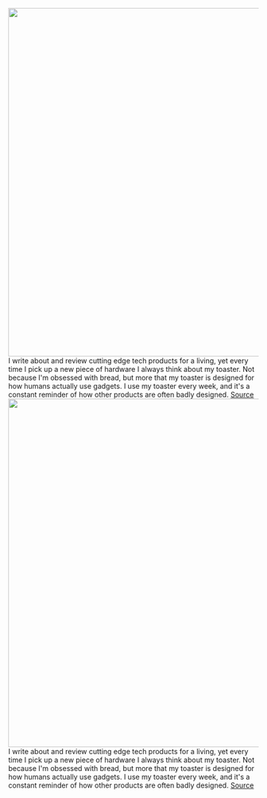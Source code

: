<img src='https://cdn.vox-cdn.com/thumbor/KBBQ_wGWAkOP7wc3OeUq7RtTljc=/0x0:1320x880/1200x800/filters:focal(555x335:765x545)/cdn.vox-cdn.com/uploads/chorus_image/image/67346380/toaster.0.jpg' width='700px' /><br/>
I write about and review cutting edge tech products for a living, yet every time I pick up a new piece of hardware I always think about my toaster. Not because I'm obsessed with bread, but more that my toaster is designed for how humans actually use gadgets. I use my toaster every week, and it's a constant reminder of how other products are often badly designed.
<a href='https://www.theverge.com/2020/9/3/21419630/toaster-human-design-breville-tech-products'> Source <a/><img src='https://cdn.vox-cdn.com/thumbor/KBBQ_wGWAkOP7wc3OeUq7RtTljc=/0x0:1320x880/1200x800/filters:focal(555x335:765x545)/cdn.vox-cdn.com/uploads/chorus_image/image/67346380/toaster.0.jpg' width='700px' /><br/>
I write about and review cutting edge tech products for a living, yet every time I pick up a new piece of hardware I always think about my toaster. Not because I'm obsessed with bread, but more that my toaster is designed for how humans actually use gadgets. I use my toaster every week, and it's a constant reminder of how other products are often badly designed.
<a href='https://www.theverge.com/2020/9/3/21419630/toaster-human-design-breville-tech-products'> Source <a/>